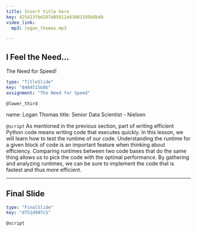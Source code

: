 ```yaml
---
title: Insert title here
key: 425413fbd207d05912e93003195b8b40
video_link:
  mp3: logan_thomas.mp3

---
```

## I Feel the Need...
The Need for Speed!

```yaml
type: "TitleSlide"
key: "8484515b8b"
assignment: "The Need for Speed"
```

`@lower_third`

name: Logan Thomas
title: Senior Data Scientist - Nielsen


`@script`
As mentioned in the previous section, part of writing efficient Python code means writing code that executes quickly. In this lesson, we will learn how to test the runtime of our code. Understanding the runtime for a given block of code is an important feature when thinking about efficiency. Comparing runtimes between two code bases that do the same thing allows us to pick the code with the optimal performance. By gathering and analyzing runtimes, we can be sure to implement the code that is fastest and thus more efficient.


---
## Final Slide

```yaml
type: "FinalSlide"
key: "d751d907c5"
```

`@script`


